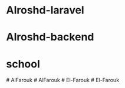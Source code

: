 # Alroshd-laravel
# Alroshd-backend
# school
#   A l F a r o u k  
 #   A l F a r o u k  
 #   E l - F a r o u k  
 #   E l - F a r o u k  
 